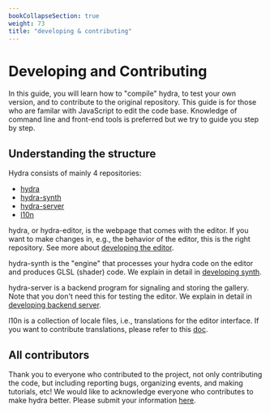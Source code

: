 ```yaml
---
bookCollapseSection: true
weight: 73
title: "developing & contributing"
---
```


# Developing and Contributing

In this guide, you will learn how to "compile" hydra, to test your own version, and to contribute to the original repository. This guide is for those who are familar with JavaScript to edit the code base. Knowledge of command line and front-end tools is preferred but we try to guide you step by step.

## Understanding the structure

Hydra consists of mainly 4 repositories:

* [hydra](https://github.com/hydra-synth/hydra)
* [hydra-synth](https://github.com/hydra-synth/hydra-synth)
* [hydra-server](https://github.com/hydra-synth/hydra-server)
* [l10n](https://github.com/hydra-synth/l10n)

hydra, or hydra-editor, is the webpage that comes with the editor. If you want to make changes in, e.g., the behavior of the editor, this is the right repository. See more about [developing the editor](editor).

hydra-synth is the "engine" that processes your hydra code on the editor and produces GLSL (shader) code. We explain in detail in [developing synth](synth).

hydra-server is a backend program for signaling and storing the gallery. Note that you don't need this for testing the editor. We explain in detail in [developing backend server](server).

l10n is a collection of locale files, i.e., translations for the editor interface. If you want to contribute translations, please refer to this [doc](https://github.com/hydra-synth/hydra-docs/blob/main/contributing_translation.md#hydra-editor).

## All contributors

Thank you to everyone who contributed to the project, not only contributing the code, but including reporting bugs, organizing events, and making tutorials, etc! We would like to acknowledge everyone who contributes to make hydra better. Please submit your information [here](https://github.com/hydra-synth/hydra/issues/265).
